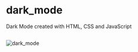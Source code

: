# dark_mode
Dark Mode created with HTML, CSS and JavaScript
##
![dark_mode](https://user-images.githubusercontent.com/49035646/157908194-5dd131b8-7296-4bb7-a3ab-0de698b4ec88.gif)
